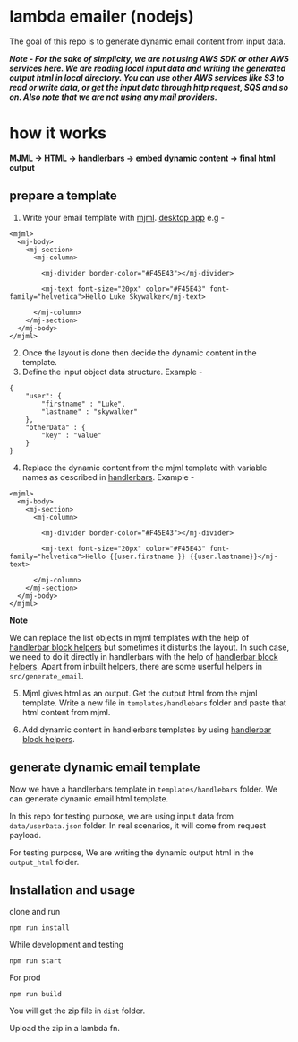 
# lambda emailer (nodejs)
The goal of this repo is to generate dynamic email content from input data.

***Note - For the sake of simplicity, we are not using AWS SDK or other AWS services here.  We are reading local input data and writing the generated output html in local directory. You can use other AWS services like S3 to read or write data, or get the input data through http request, SQS and so on. Also note that we are not using any mail providers.***

# how it works 

**MJML -> HTML -> handlerbars -> embed dynamic content -> final html output**

## prepare a template

1. Write your email template with [mjml](https://mjml.io/). [desktop app](http://mjmlio.github.io/mjml-app/) e.g - 
```
<mjml>
  <mj-body>
    <mj-section>
      <mj-column>

        <mj-divider border-color="#F45E43"></mj-divider>

        <mj-text font-size="20px" color="#F45E43" font-family="helvetica">Hello Luke Skywalker</mj-text>

      </mj-column>
    </mj-section>
  </mj-body>
</mjml>
```
2. Once the layout is done then decide the dynamic content in the template.
3. Define the input object data structure. Example - 
```
{
    "user": {
        "firstname" : "Luke",
        "lastname" : "skywalker"
    },
    "otherData" : {
        "key" : "value"
    }
}
```
4. Replace the dynamic content from the mjml template with variable names as described in [handlerbars](https://handlebarsjs.com/). Example - 

```
<mjml>
  <mj-body>
    <mj-section>
      <mj-column>

        <mj-divider border-color="#F45E43"></mj-divider>

        <mj-text font-size="20px" color="#F45E43" font-family="helvetica">Hello {{user.firstname }} {{user.lastname}}</mj-text>

      </mj-column>
    </mj-section>
  </mj-body>
</mjml>

```
**Note** 

We can replace the list objects in mjml templates with the help of [handlerbar block helpers](https://handlebarsjs.com/guide/block-helpers.html) but sometimes it disturbs the layout.  In such case, we need to do it directly in handlerbars with the help of [handlerbar block helpers](https://handlebarsjs.com/guide/block-helpers.html). Apart from inbuilt helpers, there are some userful helpers in `src/generate_email`.

5. Mjml gives html as an output. Get the output html from the mjml template. Write a new file in `templates/handlebars` folder and paste that html content from mjml.

6. Add dynamic content in handlerbars templates by using [handlerbar block helpers](https://handlebarsjs.com/guide/block-helpers.html).


## generate dynamic email template

Now we have a handlerbars template in `templates/handlebars` folder. We can generate dynamic email html template. 

In this repo for testing purpose, we are using input data from `data/userData.json` folder. In real scenarios, it will come from request payload. 

For testing purpose, We are writing the dynamic output html in the `output_html` folder.


## Installation and usage 

clone and run 

```
npm run install
```
While development and testing
```
npm run start
```
For prod 
```
npm run build
```
You will get the zip file in `dist` folder. 

Upload the zip in a lambda fn.
